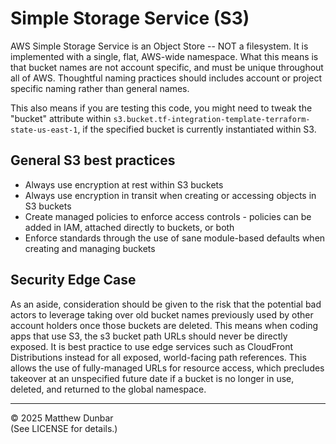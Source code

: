 # Simple Storage Service (S3)

AWS Simple Storage Service is an Object Store -- NOT a filesystem.  It is implemented with a single, flat, AWS-wide namespace.  What this means is that bucket names are not account specific, and must be unique throughout all of AWS.  Thoughtful naming practices should includes account or project specific naming rather than general names.  

This also means if you are testing this code, you might need to tweak the "bucket" attribute within `s3.bucket.tf-integration-template-terraform-state-us-east-1`, if the specified bucket is currently instantiated within S3.

## General S3 best practices

- Always use encryption at rest within S3 buckets
- Always use encryption in transit when creating or accessing objects in S3 buckets
- Create managed policies to enforce access controls - policies can be added in IAM, attached directly to buckets, or both
- Enforce standards through the use of sane module-based defaults when creating and managing buckets

## Security Edge Case

As an aside, consideration should be given to the risk that the potential bad actors to leverage taking over old bucket names previously used by other account holders once those buckets are deleted.  This means when coding apps that use S3, the s3 bucket path URLs should never be directly exposed.  It is best practice to use edge services such as CloudFront Distributions instead for all exposed, world-facing path references.  This allows the use of fully-managed URLs for resource access, which precludes takeover at an unspecified future date if a bucket is no longer in use, deleted, and returned to the global namespace.

---

© 2025 Matthew Dunbar  
(See LICENSE for details.)

